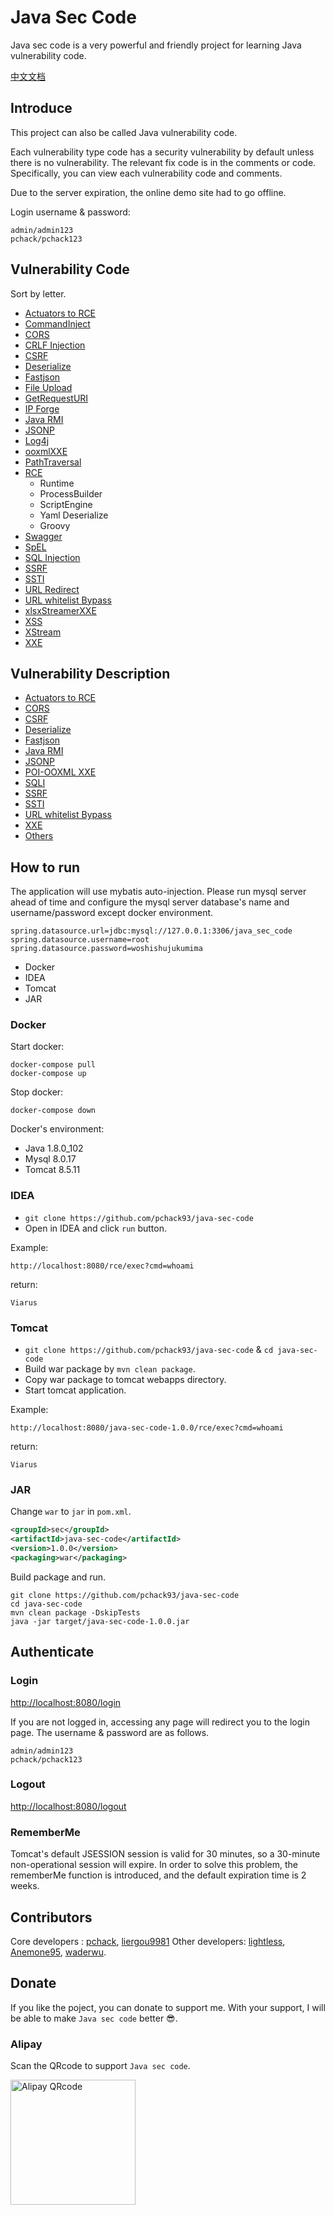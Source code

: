 # Java Sec Code


Java sec code is a very powerful and friendly project for learning Java vulnerability code.

[中文文档](https://github.com/pchack93/java-sec-code/blob/master/README_zh.md)

## Introduce

This project can also be called Java vulnerability code. 

Each vulnerability type code has a security vulnerability by default unless there is no vulnerability. The relevant fix code is in the comments or code. Specifically, you can view each vulnerability code and comments.

Due to the server expiration, the online demo site had to go offline.

Login username & password:

```
admin/admin123
pchack/pchack123
```


## Vulnerability Code

Sort by letter.

- [Actuators to RCE](https://github.com/pchack93/java-sec-code/blob/master/src/main/resources/logback-online.xml)
- [CommandInject](https://github.com/pchack93/java-sec-code/blob/master/src/main/java/org/pchack/controller/CommandInject.java)
- [CORS](https://github.com/pchack93/java-sec-code/blob/master/src/main/java/org/pchack/controller/CORS.java)
- [CRLF Injection](https://github.com/pchack93/java-sec-code/blob/master/src/main/java/org/pchack/controller/CRLFInjection.java)
- [CSRF](https://github.com/pchack93/java-sec-code/blob/master/src/main/java/org/pchack/security/WebSecurityConfig.java)
- [Deserialize](https://github.com/pchack93/java-sec-code/blob/master/src/main/java/org/pchack/controller/Deserialize.java)
- [Fastjson](https://github.com/pchack93/java-sec-code/blob/master/src/main/java/org/pchack/controller/Fastjson.java)
- [File Upload](https://github.com/pchack93/java-sec-code/blob/master/src/main/java/org/pchack/controller/FileUpload.java)
- [GetRequestURI](https://github.com/pchack93/java-sec-code/blob/master/src/main/java/org/pchack/controller/GetRequestURI.java)
- [IP Forge](https://github.com/pchack93/java-sec-code/blob/master/src/main/java/org/pchack/controller/IPForge.java)
- [Java RMI](https://github.com/pchack93/java-sec-code/blob/master/src/main/java/org/pchack/RMI/Server.java)
- [JSONP](https://github.com/pchack93/java-sec-code/blob/master/src/main/java/org/pchack/controller/Jsonp.java)
- [Log4j](https://github.com/pchack93/java-sec-code/blob/master/src/main/java/org/pchack/controller/Log4j.java)
- [ooxmlXXE](https://github.com/pchack93/java-sec-code/blob/master/src/main/java/org/pchack/controller/othervulns/ooxmlXXE.java)
- [PathTraversal](https://github.com/pchack93/java-sec-code/blob/master/src/main/java/org/pchack/controller/PathTraversal.java)
- [RCE](https://github.com/pchack93/java-sec-code/blob/master/src/main/java/org/pchack/controller/Rce.java)
  - Runtime
  - ProcessBuilder
  - ScriptEngine
  - Yaml Deserialize  
  - Groovy
- [Swagger](https://github.com/pchack93/java-sec-code/blob/master/src/main/java/org/pchack/config/SwaggerConfig.java)
- [SpEL](https://github.com/pchack93/java-sec-code/blob/master/src/main/java/org/pchack/controller/SpEL.java)
- [SQL Injection](https://github.com/pchack93/java-sec-code/blob/master/src/main/java/org/pchack/controller/SQLI.java)
- [SSRF](https://github.com/pchack93/java-sec-code/blob/master/src/main/java/org/pchack/controller/SSRF.java)
- [SSTI](https://github.com/pchack93/java-sec-code/blob/master/src/main/java/org/pchack/controller/SSTI.java)
- [URL Redirect](https://github.com/pchack93/java-sec-code/blob/master/src/main/java/org/pchack/controller/URLRedirect.java)
- [URL whitelist Bypass](https://github.com/pchack93/java-sec-code/blob/master/src/main/java/org/pchack/controller/URLWhiteList.java)
- [xlsxStreamerXXE](https://github.com/pchack93/java-sec-code/blob/master/src/main/java/org/pchack/controller/othervulns/xlsxStreamerXXE.java)
- [XSS](https://github.com/pchack93/java-sec-code/blob/master/src/main/java/org/pchack/controller/XSS.java)
- [XStream](https://github.com/pchack93/java-sec-code/blob/master/src/main/java/org/pchack/controller/XStreamRce.java)
- [XXE](https://github.com/pchack93/java-sec-code/blob/master/src/main/java/org/pchack/controller/XXE.java)



## Vulnerability Description

- [Actuators to RCE](https://github.com/pchack93/java-sec-code/wiki/Actuators-to-RCE)
- [CORS](https://github.com/pchack93/java-sec-code/wiki/CORS)
- [CSRF](https://github.com/pchack93/java-sec-code/wiki/CSRF)
- [Deserialize](https://github.com/pchack93/java-sec-code/wiki/Deserialize)
- [Fastjson](https://github.com/pchack93/java-sec-code/wiki/Fastjson)
- [Java RMI](https://github.com/pchack93/java-sec-code/wiki/Java-RMI)
- [JSONP](https://github.com/pchack93/java-sec-code/wiki/JSONP)
- [POI-OOXML XXE](https://github.com/pchack93/java-sec-code/wiki/Poi-ooxml-XXE)
- [SQLI](https://github.com/pchack93/java-sec-code/wiki/SQL-Inject)
- [SSRF](https://github.com/pchack93/java-sec-code/wiki/SSRF)
- [SSTI](https://github.com/pchack93/java-sec-code/wiki/SSTI)
- [URL whitelist Bypass](https://github.com/pchack93/java-sec-code/wiki/URL-whtielist-Bypass)
- [XXE](https://github.com/pchack93/java-sec-code/wiki/XXE)
- [Others](https://github.com/pchack93/java-sec-code/wiki/others)

## How to run

The application will use mybatis auto-injection. Please run mysql server ahead of time and configure the mysql server database's name and username/password except docker environment.

``` 
spring.datasource.url=jdbc:mysql://127.0.0.1:3306/java_sec_code
spring.datasource.username=root
spring.datasource.password=woshishujukumima
```

- Docker
- IDEA
- Tomcat
- JAR

### Docker


Start docker:

``` 
docker-compose pull
docker-compose up
```


Stop docker:

```
docker-compose down
```

Docker's environment:

- Java 1.8.0_102
- Mysql 8.0.17
- Tomcat 8.5.11


### IDEA

- `git clone https://github.com/pchack93/java-sec-code`
- Open in IDEA and click `run` button.

Example:

```
http://localhost:8080/rce/exec?cmd=whoami
```

return:

```
Viarus
```

### Tomcat

- `git clone https://github.com/pchack93/java-sec-code` & `cd java-sec-code`
- Build war package by `mvn clean package`.
- Copy war package to tomcat webapps directory.
- Start tomcat application.

Example:

```
http://localhost:8080/java-sec-code-1.0.0/rce/exec?cmd=whoami
```

return:

```
Viarus
```


### JAR

Change `war` to `jar` in `pom.xml`.

```xml
<groupId>sec</groupId>
<artifactId>java-sec-code</artifactId>
<version>1.0.0</version>
<packaging>war</packaging>
```

Build package and run.

```
git clone https://github.com/pchack93/java-sec-code
cd java-sec-code
mvn clean package -DskipTests 
java -jar target/java-sec-code-1.0.0.jar
```

## Authenticate

### Login

[http://localhost:8080/login](http://localhost:8080/login)

If you are not logged in, accessing any page will redirect you to the login page. The username & password are as follows.

```
admin/admin123
pchack/pchack123
```

### Logout

[http://localhost:8080/logout](http://localhost:8080/logout)

### RememberMe

Tomcat's default JSESSION session is valid for 30 minutes, so a 30-minute non-operational session will expire. In order to solve this problem, the rememberMe function is introduced, and the default expiration time is 2 weeks.


## Contributors

Core developers : [pchack](https://github.com/pchack93), [liergou9981](https://github.com/liergou9981)
Other developers: [lightless](https://github.com/lightless233),  [Anemone95](https://github.com/Anemone95), [waderwu](https://github.com/waderwu). 


## Donate

If you like the poject, you can donate to support me. With your support, I will be able to make `Java sec code` better 😎.

### Alipay

Scan the QRcode to support `Java sec code`.

<img title="Alipay QRcode" src="https://aliyun-testaaa.oss-cn-shanghai.aliyuncs.com/alipay_qr.png" width="200">
